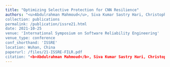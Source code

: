 ```yaml
---
title: "Optimizing Selective Protection for CNN Resilience"
authors: "<u>Abdulrahman Mahmoud</u>, Siva Kumar Sastry Hari, Christopher W. Fletcher, Sarita V. Adve, Charbel Sakr, Naresh Shanbhag, Pavlo Molchanov, Michael B. Sullivan, Timothy Tsai, Stephen W. Keckler
collection: publications
permalink: /publication/issre21.html
date: 2021-10-25
venue: 'International Symposium on Software Reliability Engineering'
venue_type: conference
conf_shorthand: 'ISSRE'
location: Wuhan, China
paperurl: /files/21-ISSRE-FILR.pdf
citation: "<b>Abdulrahman Mahmoud</b>, Siva Kumar Sastry Hari, Christopher W. Fletcher, Sarita V. Adve, Charbel Sakr, Naresh Shanbhag, Pavlo Molchanov, Michael B. Sullivan, Timothy Tsai, Stephen W. Keckler. 2021. &quot;Optimizing Selective Protection for CNN Resilience,&quot; <i>International Symposium on Software Reliability Engineering (ISSRE)</i>, Wuhan, China 2021."
---
```

